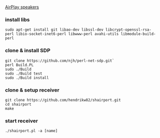 [AirPlay speakers](https://makezine.com/projects/raspberry-pi-airplay-speaker/)

### install libs

`sudo apt-get install git libao-dev libssl-dev libcrypt-openssl-rsa-perl libio-socket-inet6-perl libwww-perl avahi-utils libmodule-build-perl`

### clone & install SDP

```
git clone https://github.com/njh/perl-net-sdp.git`
perl Build.PL
sudo ./Build
sudo ./Build test
sudo ./Build install
```

### clone & setup receiver

```
git clone https://github.com/hendrikw82/shairport.git
cd shairport
make
```

### start receiver

`./shairport.pl -a [name]`
